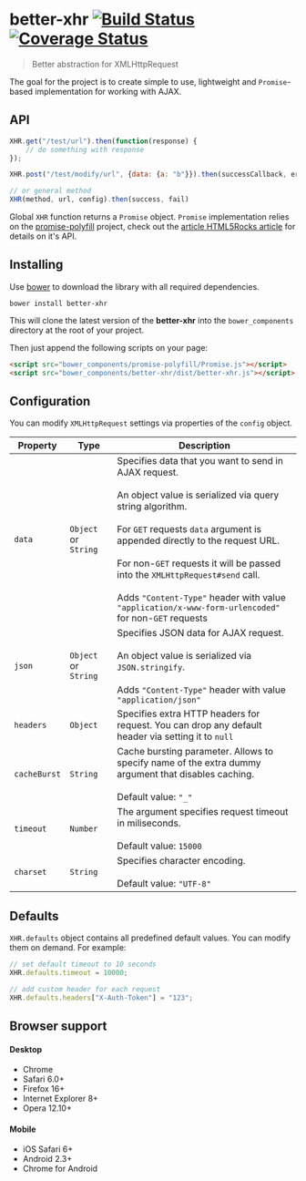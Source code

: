 better-xhr [![Build Status][travis-image]][travis-url] [![Coverage Status][coveralls-image]][coveralls-url]
=========================
> Better abstraction for XMLHttpRequest

The goal for the project is to create simple to use, lightweight and `Promise`-based implementation for working with AJAX.

## API

```js
XHR.get("/test/url").then(function(response) {
    // do something with response
});

XHR.post("/test/modify/url", {data: {a: "b"}}).then(successCallback, errorCallback);

// or general method
XHR(method, url, config).then(success, fail)
```

Global `XHR` function returns a `Promise` object. `Promise` implementation relies on the [promise-polyfill](https://github.com/taylorhakes/promise-polyfill) project, check out the [article HTML5Rocks article](http://www.html5rocks.com/en/tutorials/es6/promises/) for details on it's API.

Installing
----------
Use [bower](http://bower.io/) to download the library with all required dependencies.

    bower install better-xhr

This will clone the latest version of the __better-xhr__ into the `bower_components` directory at the root of your project.

Then just append the following scripts on your page:

```html
<script src="bower_components/promise-polyfill/Promise.js"></script>
<script src="bower_components/better-xhr/dist/better-xhr.js"></script>
```

## Configuration
You can modify `XMLHttpRequest` settings via properties of the `config` object.

| Property | Type    | Description |
| -------- | ------- | ----------- | 
| `data`   | `Object` or `String`| Specifies data that you want to send in AJAX request.<br><br>An object value is serialized via query string algorithm.<br><br>For `GET` requests `data` argument is appended directly to the request URL.<br><br>For non-`GET` requests it will be passed into the `XMLHttpRequest#send` call.<br><br>Adds `"Content-Type"` header with value `"application/x-www-form-urlencoded"` for non-`GET` requests</li> 
| `json`   | `Object` or `String` | Specifies JSON data for AJAX request.<br><br>An object value is serialized via `JSON.stringify`. <br><br>Adds `"Content-Type"` header with value `"application/json"`
| `headers` | `Object` | Specifies extra HTTP headers for request. You can drop any default header via setting it to `null`
| `cacheBurst` | `String` | Cache bursting parameter. Allows to specify name of the extra dummy argument that disables caching.<br><br>Default value: `"_"`
| `timeout` | `Number` | The argument specifies request timeout in miliseconds.<br><br>Default value: `15000`
| `charset` | `String` | Specifies character encoding.<br><br>Default value: `"UTF-8"`

## Defaults
`XHR.defaults` object contains all predefined default values. You can modify them on demand. For example:

```js
// set default timeout to 10 seconds
XHR.defaults.timeout = 10000; 

// add custom header for each request
XHR.defaults.headers["X-Auth-Token"] = "123";
```

## Browser support
#### Desktop
* Chrome
* Safari 6.0+
* Firefox 16+
* Internet Explorer 8+
* Opera 12.10+

#### Mobile
* iOS Safari 6+
* Android 2.3+
* Chrome for Android

[travis-url]: http://travis-ci.org/chemerisuk/better-xhr
[travis-image]: http://img.shields.io/travis/chemerisuk/better-xhr/master.svg

[coveralls-url]: https://coveralls.io/r/chemerisuk/better-xhr
[coveralls-image]: http://img.shields.io/coveralls/chemerisuk/better-xhr/master.svg
